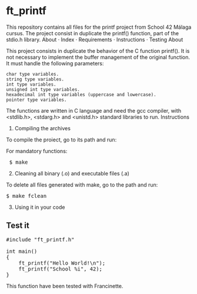 # ft_printf 

This repository contains all files for the printf project from School 42 Málaga cursus. The project consist in duplicate the printf() function, part of the stdio.h library.
About · Index · Requirements · Instructions · Testing
About

This project consists in duplicate the behavior of the C function printf(). It is not necessary to implement the buffer management of the original function. It must handle the following parameters:

    char type variables.
    string type variables.
    int type variables.
    unsigned int type variables.
    hexadecimal int type variables (uppercase and lowercase).
    pointer type variables.

The functions are written in C language and need the gcc compiler, with <stdlib.h>, <stdarg.h> and <unistd.h> standard libraries to run.
Instructions
1. Compiling the archives

To compile the proiect, go to its path and run:

For mandatory functions:

<pre> $ make
</pre>

2. Cleaning all binary (.o) and executable files (.a)

To delete all files generated with make, go to the path and run:

<pre>
$ make fclean
</pre>

3. Using it in your code

## Test it
<pre>
#include "ft_printf.h"

int main()
{
    ft_printf("Hello World!\n");
    ft_printf("School %i", 42);
}
</pre>

This function have been tested with Francinette.
